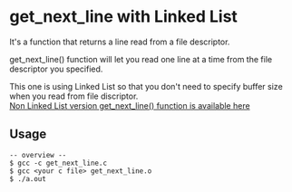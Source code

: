 # get_next_line with Linked List

It's a function that returns a line read from a file descriptor.

get_next_line() function will let you read one line at a time from the file descriptor you specified.

This one is using Linked List so that you don't need to specify buffer size when you read from file discriptor.<br>
<a href="https://github.com/hy-3/get_next_line" target="_blank">Non Linked List version get_next_line() function is available here</a>

## Usage
```
-- overview --
$ gcc -c get_next_line.c
$ gcc <your c file> get_next_line.o
$ ./a.out
```
